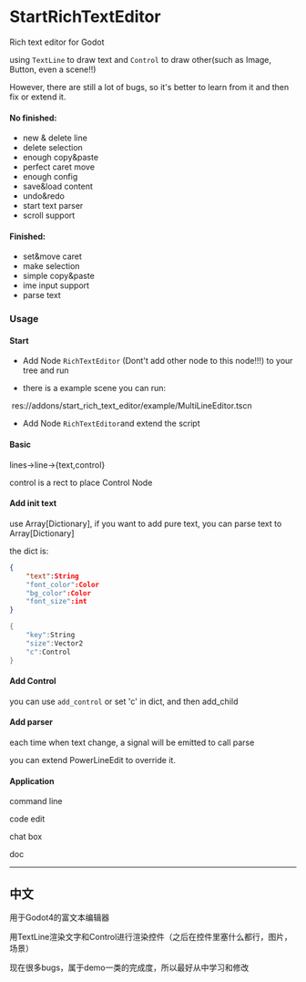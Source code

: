 # StartRichTextEditor

Rich text editor for Godot

using  `TextLine` to draw text and `Control` to draw other(such as Image, Button, even a scene!!)

However, there are still a lot of bugs, so it's better to learn from it and then fix or extend it.

#### No finished:

* new & delete line
* delete selection
* enough copy&paste
* perfect caret move
* enough config
* save&load content
* undo&redo
* start text parser
* scroll support

#### Finished:

* set&move caret
* make selection
* simple copy&paste
* ime input support
* parse text

### Usage

#### Start

* Add Node `RichTextEditor` (Dont't add other node to this node!!!) to your tree and run

* there is a example scene you can run: 

​	res://addons/start_rich_text_editor/example/MultiLineEditor.tscn

* Add Node `RichTextEditor`and extend the script

#### Basic

lines->line->{text,control}

control is a rect to place Control Node

#### Add init text

use Array[Dictionary], if you want to add pure text, you can parse text to Array[Dictionary]

the dict is:

```json
{
    "text":String
    "font_color":Color
    "bg_color":Color
    "font_size":int
}
```

```c++
{
    "key":String
    "size":Vector2
    "c":Control
}
```

#### Add Control

you can use `add_control` or set 'c' in dict, and then add_child

#### Add parser

each time when text change, a signal will be emitted to call parse

you can extend PowerLineEdit to override it.

#### Application

command line

code edit

chat box

doc

---

## 中文

用于Godot4的富文本编辑器

用TextLine渲染文字和Control进行渲染控件（之后在控件里塞什么都行，图片，场景）

现在很多bugs，属于demo一类的完成度，所以最好从中学习和修改

